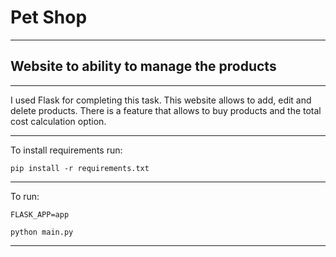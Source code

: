 # Pet Shop

---

## Website to ability to manage the products

---
I used Flask for completing this task. This website allows to add, edit and delete products. There is a feature that allows to buy products and the total cost calculation option.

___

To install requirements run:

`pip install -r requirements.txt`

---

To run:

`FLASK_APP=app`

`python main.py`

---
